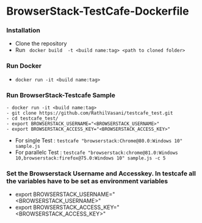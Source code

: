 # BrowserStack-TestCafe-Dockerfile

### Installation
- Clone the repository
- Run ``` docker build  -t <build name:tag> <path to cloned folder>``` 

### Run Docker 
- ``` docker run -it <build name:tag> ```


### Run BrowserStack-Testcafe Sample
```
- docker run -it <build name:tag>
- git clone https://github.com/RathilVasani/testcafe_test.git
- cd testcafe_test/
- export BROWSERSTACK_USERNAME="<BROWSERSTACK_USERNAME>"
- export BROWSERSTACK_ACCESS_KEY="<BROWSERSTACK_ACCESS_KEY>"
```
- For single Test : ```testcafe "browserstack:Chrome@80.0:Windows 10" sample.js```
- For parallelc Test : ``` testcafe "browserstack:chrome@81.0:Windows 10,browserstack:firefox@75.0:Windows 10" sample.js -c 5 ```
  
### Set the Browserstack Username and Accesskey. In testcafe all the variables have to be set as environment variables
- export BROWSERSTACK_USERNAME="<BROWSERSTACK_USERNAME>"
- export BROWSERSTACK_ACCESS_KEY="<BROWSERSTACK_ACCESS_KEY>"
